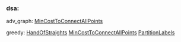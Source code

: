 ### dsa:

adv_graph: [MinCostToConnectAllPoints](https://github.com/yhamuha/ds-algo/blob/58b672f25484201edc07476b7a045bb9ca31981f/src/main/java/lc/adv_graph/m/MinCostToConnectAllPoints.pdf)

greedy: [HandOfStraights](https://github.com/yhamuha/ds-algo/blob/77aef78fcefe49df75d308c21f285dc9821bef2e/src/main/java/lc/greedy/m/HandOfStraights.pdf)
[MinCostToConnectAllPoints](https://github.com/yhamuha/ds-algo/blob/5e08085ee13e43c2702cf9e9b106b5b69fccbd0f/src/main/java/lc/greedy/m/MergeTripletsToFormTargetTriplet.pdf)
[PartitionLabels](https://github.com/yhamuha/ds-algo/blob/f90e3470ed6aedaba845174689f2a2670cc3474f/src/main/java/lc/greedy/m/PartitionLabels.pdf)
